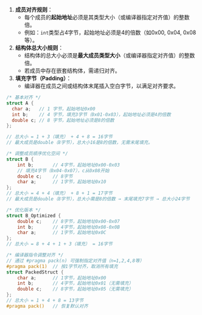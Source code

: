 1. **成员对齐规则**：
   - 每个成员的**起始地址**必须是其类型大小（或编译器指定对齐值）的整数倍。
   - 例如：`int`类型占4字节，起始地址必须是4的倍数（如0x00, 0x04, 0x08等）。
2. **结构体总大小规则**：
   - 结构体的总大小必须是**最大成员类型大小**（或编译器指定对齐值）的整数倍。
   - 若成员中存在嵌套结构体，需递归对齐。
3. **填充字节（Padding）**：
   - 编译器在成员之间或结构体末尾插入空白字节，以满足对齐要求。

```cpp
/* 基本对齐 */
struct A {
  char a;	// 1 字节，起始地址0x00
  int b;	// 4 字节，填充3字节（0x01-0x03），起始地址必须是4的倍数
  double c;	// 8 字节，起始地址必须是8的倍数
};

// 总大小 = 1 + 3（填充） + 4 + 8 = 16字节
// 最大成员是double（8字节），总大小16是8的倍数，无需末尾填充。

/* 调整成员顺序优化空间 */
struct B {
    int b;       // 4字节，起始地址0x00-0x03
    // 填充4字节（0x04-0x07），c从0x08开始
    double c;    // 8字节
    char a;      // 1字节，起始地址0x10
};
// 总大小 = 4 + 4（填充） + 8 + 1 = 17字节
// 最大成员是double（8字节），总大小需是8的倍数 → 末尾填充7字节 → 总大小24字节

/* 优化版本 */
struct B_Optimized {
    double c;    // 8字节，起始地址0x00-0x07
    int b;       // 4字节，起始地址0x08-0x0B
    char a;      // 1字节，起始地址0x0C
};               
// 总大小 = 8 + 4 + 1 + 3（填充） = 16字节

/* 编译器指令调整对齐 */
// 通过 #pragma pack(n) 可强制指定对齐值（n=1,2,4,8等）
#pragma pack(1)  // 按1字节对齐，取消所有填充
struct PackedStruct {
    char a;      // 1字节，起始地址0x00
    int b;       // 4字节，起始地址0x01（无需填充）
    double c;    // 8字节，起始地址0x05（无需填充）
};
// 总大小 = 1 + 4 + 8 = 13字节
#pragma pack()   // 恢复默认对齐
```

